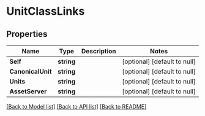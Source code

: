 # UnitClassLinks

## Properties
Name | Type | Description | Notes
------------ | ------------- | ------------- | -------------
**Self** | **string** |  | [optional] [default to null]
**CanonicalUnit** | **string** |  | [optional] [default to null]
**Units** | **string** |  | [optional] [default to null]
**AssetServer** | **string** |  | [optional] [default to null]

[[Back to Model list]](../README.md#documentation-for-models) [[Back to API list]](../README.md#documentation-for-api-endpoints) [[Back to README]](../README.md)


